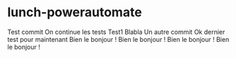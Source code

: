 # lunch-powerautomate
Test commit
On continue les tests
Test1
Blabla
Un autre commit
Ok dernier test pour maintenant
Bien le bonjour ! 
Bien le bonjour ! 
Bien le bonjour ! 
Bien le bonjour ! 
